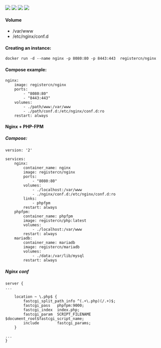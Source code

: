 ![](https://img.shields.io/badge/NGINX-1.10.1-brightgreen.svg) ![](https://img.shields.io/badge/Alpine-edge-brightgreen.svg) ![](https://img.shields.io/docker/stars/registercn/nginx.svg) ![](https://img.shields.io/docker/pulls/registercn/nginx.svg)

#### Volume

- /var/www
- /etc/nginx/conf.d

#### Creating an instance:

    docker run -d --name nginx -p 8080:80 -p 8443:443  registercn/nginx

#### Compose example:

    nginx:
        image: registercn/nginx
        ports:
            - "8080:80"
            - "8443:443"
        volumes:
            - ./path/www:/var/www
            - ./path/conf.d:/etc/nginx/conf.d:ro
        restart: always

#### Nginx + PHP-FPM

##### Compose:

    version: '2'

    services:
        nginx:
            container_name: nginx
            image: registercn/nginx
            ports:
                - "8080:80"
            volumes:
                - ./localhost:/var/www
                - ./nginx/conf.d:/etc/nginx/conf.d:ro
            links:
                - phpfpm
            restart: always
        phpfpm:
            container_name: phpfpm
            image: registercn/php:latest
            volumes:
                - ./localhost:/var/www
            restart: always
        mariadb:
            container_name: mariadb
            image: registercn/mariadb
            volumes:
                - ./data:/var/lib/mysql
            restart: always

##### Nginx conf

    server {
    ...

        location ~ \.php$ {
            fastcgi_split_path_info ^(.+\.php)(/.+)$;
            fastcgi_pass   phpfpm:9000;
            fastcgi_index  index.php;
            fastcgi_param  SCRIPT_FILENAME $document_root$fastcgi_script_name;
            include        fastcgi_params;
        }

    ...
    }

